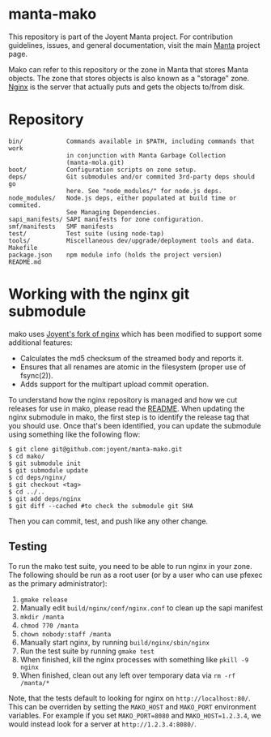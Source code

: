 <!--
    This Source Code Form is subject to the terms of the Mozilla Public
    License, v. 2.0. If a copy of the MPL was not distributed with this
    file, You can obtain one at http://mozilla.org/MPL/2.0/.
-->

<!--
    Copyright (c) 2017, Joyent, Inc.
-->

# manta-mako

This repository is part of the Joyent Manta project.  For contribution
guidelines, issues, and general documentation, visit the main
[Manta](http://github.com/joyent/manta) project page.

Mako can refer to this repository or the zone in Manta that stores Manta
objects.  The zone that stores objects is also known as a "storage" zone.
[Nginx](http://nginx.org/) is the server that actually puts and gets the objects
to/from disk.

# Repository

    bin/            Commands available in $PATH, including commands that work
                    in conjunction with Manta Garbage Collection
                    (manta-mola.git)
    boot/           Configuration scripts on zone setup.
    deps/           Git submodules and/or commited 3rd-party deps should go
                    here. See "node_modules/" for node.js deps.
    node_modules/   Node.js deps, either populated at build time or commited.
                    See Managing Dependencies.
    sapi_manifests/ SAPI manifests for zone configuration.
    smf/manifests   SMF manifests
    test/           Test suite (using node-tap)
    tools/          Miscellaneous dev/upgrade/deployment tools and data.
    Makefile
    package.json    npm module info (holds the project version)
    README.md

# Working with the nginx git submodule

mako uses [Joyent's fork of nginx](https://github.com/joyent/nginx)
which has been modified to support some additional features:

* Calculates the md5 checksum of the streamed body and reports it.
* Ensures that all renames are atomic in the filesystem (proper use of
  fsync(2)).
* Adds support for the multipart upload commit operation.

To understand how the nginx repository is managed and how we cut
releases for use in mako, please read the
[README](https://github.com/joyent/nginx).  When updating the nginx
submodule in mako, the first step is to identify the release tag that
you should use. Once that's been identified, you can update the
submodule using something like the following flow:

```
$ git clone git@github.com:joyent/manta-mako.git
$ cd mako/
$ git submodule init
$ git submodule update
$ cd deps/nginx/
$ git checkout <tag>
$ cd ../..
$ git add deps/nginx
$ git diff --cached #to check the submodule git SHA
```

Then you can commit, test, and push like any other change.

## Testing

To run the mako test suite, you need to be able to run nginx in your
zone. The following should be run as a root user (or by a user who can
use pfexec as the primary administrator):

1. `gmake release`
2. Manually edit `build/nginx/conf/nginx.conf` to clean up the sapi manifest
2. `mkdir /manta`
3. `chmod 770 /manta`
4. `chown nobody:staff /manta`
5. Manually start nginx, by running `build/nginx/sbin/nginx`
6. Run the test suite by running `gmake test`
7. When finished, kill the nginx processes with something like `pkill -9 nginx`
8. When finished, clean out any left over temporary data via `rm -rf /manta/*`

Note, that the tests default to looking for nginx on
`http://localhost:80/`. This can be overriden by setting the `MAKO_HOST`
and `MAKO_PORT` environment variables. For example if you set
`MAKO_PORT=8080` and `MAKO_HOST=1.2.3.4`, we would instead look for a
server at `http://1.2.3.4:8080/`.
